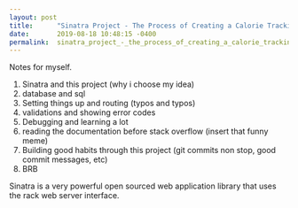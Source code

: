```yaml
---
layout: post
title:      "Sinatra Project - The Process of Creating a Calorie Tracking App"
date:       2019-08-18 10:48:15 -0400
permalink:  sinatra_project_-_the_process_of_creating_a_calorie_tracking_app
---
```



Notes for myself.
1. Sinatra and this project (why i choose my idea)
2. database and sql
2. Setting things up and routing (typos and typos)
3. validations and showing error codes
4. Debugging and learning a lot
5. reading the documentation before stack overflow (insert that funny meme)
5. Building good habits through this project (git commits non stop, good commit messages, etc)
6. BRB


Sinatra is a very powerful open sourced web application library that uses the rack web server interface.  

